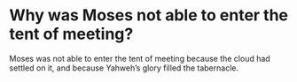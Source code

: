 # Why was Moses not able to enter the tent of meeting?

Moses was not able to enter the tent of meeting because the cloud had settled on it, and because Yahweh’s glory filled the tabernacle.
